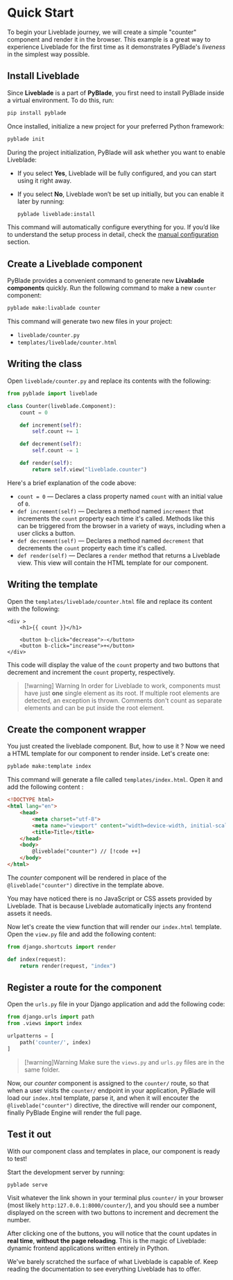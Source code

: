 # Quick Start

To begin your Liveblade journey, we will create a simple "counter" component and render it in the browser. This example is a great way to experience Liveblade for the first time as it demonstrates PyBlade's _liveness_ in the simplest way possible.

## Install Liveblade

Since **Liveblade** is a part of **PyBlade**, you first need to install PyBlade inside a virtual environment. To do this, run:  

```bash
pip install pyblade
```  

Once installed, initialize a new project for your preferred Python framework:  

```bash
pyblade init
```  

During the project initialization, PyBlade will ask whether you want to enable Liveblade:  

- If you select **Yes**, Liveblade will be fully configured, and you can start using it right away.  
- If you select **No**, Liveblade won’t be set up initially, but you can enable it later by running:  

  ```bash
  pyblade liveblade:install
  ```  

This command will automatically configure everything for you. If you’d like to understand the setup process in detail, check the [manual configuration](/getting-started#manual-configuration) section.

## Create a Liveblade component

PyBlade provides a convenient command to generate new **Livablade components** quickly. Run the following command to make a new `counter` component:

```bash
pyblade make:livablade counter
```

This command will generate two new files in your project:
* `liveblade/counter.py`
* `templates/liveblade/counter.html`

## Writing the class

Open `liveblade/counter.py` and replace its contents with the following:

```python
from pyblade import liveblade

class Counter(liveblade.Component):
    count = 0

    def increment(self):
        self.count += 1

    def decrement(self):
        self.count -= 1

    def render(self):
        return self.view("liveblade.counter")
```

Here's a brief explanation of the code above:
- `count = 0` — Declares a class property named `count` with an initial value of `0`.
- `def increment(self)` — Declares a method named `increment` that increments the `count` property each time it's called. Methods like this can be triggered from the browser in a variety of ways, including when a user clicks a button.
- `def decrement(self)` — Declares a method named `decrement` that decrements the `count` property each time it's called.
- `def render(self)` — Declares a `render` method that returns a Liveblade view. This view will contain the HTML template for our component.

## Writing the template

Open the `templates/liveblade/counter.html` file and replace its content with the following:

```blade
<div >
    <h1>{{ count }}</h1>

    <button b-click="decrease">-</button>
    <button b-click="increase">+</button>
</div>
```

This code will display the value of the `count` property and two buttons that decrement and increment the `count` property, respectively.

> [!warning] Warning
> In order for Liveblade to work, components must have just **one** single element as its root. If multiple root elements are detected, an exception is thrown.  Comments don't count as separate elements and can be put inside the root element.

## Create the component wrapper

You just created the liveblade component. But, how to use it ?
Now we need a HTML template for our component to render inside. Let's create one:

```bash
pyblade make:template index
```

This command will generate a file called `templates/index.html`. Open it and add the following content :

```html
<!DOCTYPE html>
<html lang="en">
    <head>
        <meta charset="utf-8">
        <meta name="viewport" content="width=device-width, initial-scale=1.0">
        <title>Title</title>
    </head>
    <body>
        @liveblade("counter") // [!code ++]
    </body>
</html>
```

The _counter_ component will be rendered in place of the `@liveblade("counter")` directive in the template above.

You may have noticed there is no JavaScript or CSS assets provided by Liveblade. That is because Liveblade automatically injects any frontend assets it needs.

Now let's create the view function that will render our `index.html` template. Open the `view.py` file and add the following content:

```python
from django.shortcuts import render

def index(request):
    return render(request, "index")
```

## Register a route for the component

Open the `urls.py` file in your Django application and add the following code:

```python
from django.urls import path
from .views import index

urlpatterns = [
    path('counter/', index)
]
```

>[!warning]Warning
>Make sure the `views.py` and `urls.py` files are in the same folder.

Now, our _counter_ component is assigned to the `counter/` route, so that when a user visits the `counter/` endpoint in your application, PyBlade will load our `index.htm`l template, parse it, and when it will encouter the `@liveblade("counter")` directive, the directive will render our component, finally PyBlade Engine will render the full page.

## Test it out

With our component class and templates in place, our component is ready to test!

Start the development server by running:

```bash
pyblade serve
```

Visit whatever the link shown in your terminal plus `counter/` in your browser (most likely `http:127.0.0.1:8000/counter/`), and you should see a number displayed on the screen with two buttons to increment and decrement the number.

After clicking one of the buttons, you will notice that the count updates in **real time**, **without the page reloading**. This is the magic of Liveblade: dynamic frontend applications written entirely in Python.

We've barely scratched the surface of what Liveblade is capable of. Keep reading the documentation to see everything Liveblade has to offer.
